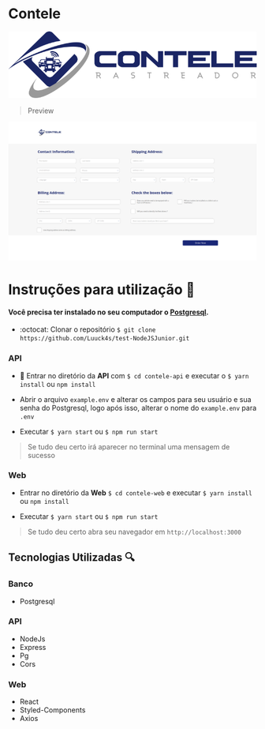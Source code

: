 # Contele

<img  src="https://github.com/Luuck4s/test-NodeJSJunior/blob/master/.github/logo.png?raw=true"  alt="Logo" />

> Preview

<img  src="https://github.com/Luuck4s/test-NodeJSJunior/blob/master/.github/preview.png?raw=true" alt="preview" />

# Instruções para utilização :hammer:

#### Você precisa ter instalado no seu computador o [Postgresql](https://www.postgresql.org/).

- :octocat: Clonar o repositório `$ git clone https://github.com/Luuck4s/test-NodeJSJunior.git`

### API

- :satellite: Entrar no diretório da **API** com `$ cd contele-api` e executar o `$ yarn install` ou `npm install`

- Abrir o arquivo `example.env` e alterar os campos para seu usuário e sua senha do Postgresql, logo após isso, alterar o nome do `example.env` para `.env`

- Executar `$ yarn start` ou `$ npm run start`

> Se tudo deu certo irá aparecer no terminal uma mensagem de sucesso

### Web

- Entrar no diretório da **Web** `$ cd contele-web` e executar `$ yarn install` ou `npm install`

- Executar `$ yarn start` ou `$ npm run start`

> Se tudo deu certo abra seu navegador em `http://localhost:3000`

## Tecnologias Utilizadas :mag:

### Banco

- Postgresql

### API

- NodeJs
- Express
- Pg
- Cors

### Web

- React
- Styled-Components
- Axios
